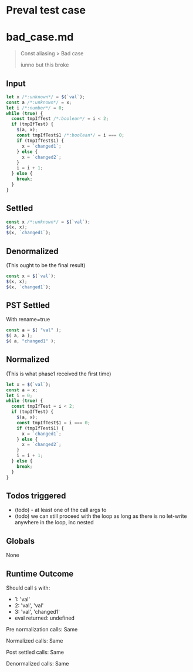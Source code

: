 # Preval test case

# bad_case.md

> Const aliasing > Bad case
>
> iunno but this broke

## Input

`````js filename=intro
let x /*:unknown*/ = $(`val`);
const a /*:unknown*/ = x;
let i /*:number*/ = 0;
while (true) {
  const tmpIfTest /*:boolean*/ = i < 2;
  if (tmpIfTest) {
    $(a, x);
    const tmpIfTest$1 /*:boolean*/ = i === 0;
    if (tmpIfTest$1) {
      x = `changed1`;
    } else {
      x = `changed2`;
    }
    i = i + 1;
  } else {
    break;
  }
}
`````


## Settled


`````js filename=intro
const x /*:unknown*/ = $(`val`);
$(x, x);
$(x, `changed1`);
`````


## Denormalized
(This ought to be the final result)

`````js filename=intro
const x = $(`val`);
$(x, x);
$(x, `changed1`);
`````


## PST Settled
With rename=true

`````js filename=intro
const a = $( "val" );
$( a, a );
$( a, "changed1" );
`````


## Normalized
(This is what phase1 received the first time)

`````js filename=intro
let x = $(`val`);
const a = x;
let i = 0;
while (true) {
  const tmpIfTest = i < 2;
  if (tmpIfTest) {
    $(a, x);
    const tmpIfTest$1 = i === 0;
    if (tmpIfTest$1) {
      x = `changed1`;
    } else {
      x = `changed2`;
    }
    i = i + 1;
  } else {
    break;
  }
}
`````


## Todos triggered


- (todo) - at least one of the call args to
- (todo) we can still proceed with the loop as long as there is no let-write anywhere in the loop, inc nested


## Globals


None


## Runtime Outcome


Should call `$` with:
 - 1: 'val'
 - 2: 'val', 'val'
 - 3: 'val', 'changed1'
 - eval returned: undefined

Pre normalization calls: Same

Normalized calls: Same

Post settled calls: Same

Denormalized calls: Same
